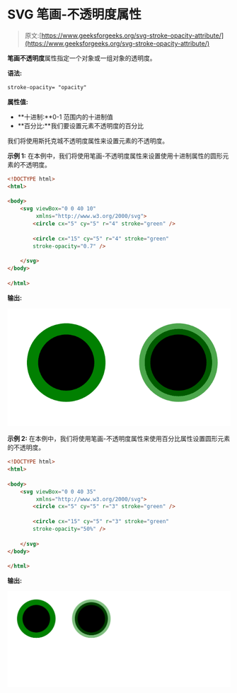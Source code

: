 # SVG 笔画-不透明度属性

> 原文:[https://www.geeksforgeeks.org/svg-stroke-opacity-attribute/](https://www.geeksforgeeks.org/svg-stroke-opacity-attribute/)

**笔画不透明度**属性指定一个对象或一组对象的透明度。

**语法:**

```html
stroke-opacity= "opacity"
```

**属性值:**

*   **十进制:**0-1 范围内的十进制值
*   **百分比:**我们要设置元素不透明度的百分比

我们将使用斯托克城不透明度属性来设置元素的不透明度。

**示例 1:** 在本例中，我们将使用笔画-不透明度属性来设置使用十进制属性的圆形元素的不透明度。

```html
<!DOCTYPE html> 
<html> 

<body> 
    <svg viewBox="0 0 40 10" 
         xmlns="http://www.w3.org/2000/svg">
        <circle cx="5" cy="5" r="4" stroke="green" />

        <circle cx="15" cy="5" r="4" stroke="green"
        stroke-opacity="0.7" />

    </svg>
</body> 

</html>
```

**输出:**

![](img/c781a665fff5fb958850832a6394ff21.png)

**示例 2:** 在本例中，我们将使用笔画-不透明度属性来使用百分比属性设置圆形元素的不透明度。

```html
<!DOCTYPE html> 
<html> 

<body> 
    <svg viewBox="0 0 40 35" 
         xmlns="http://www.w3.org/2000/svg">
        <circle cx="5" cy="5" r="3" stroke="green" />

        <circle cx="15" cy="5" r="3" stroke="green"
        stroke-opacity="50%" />

    </svg>
</body> 

</html>
```

**输出:**

![](img/4eaaa38a6a9e8b943b52adc8bb8b839e.png)